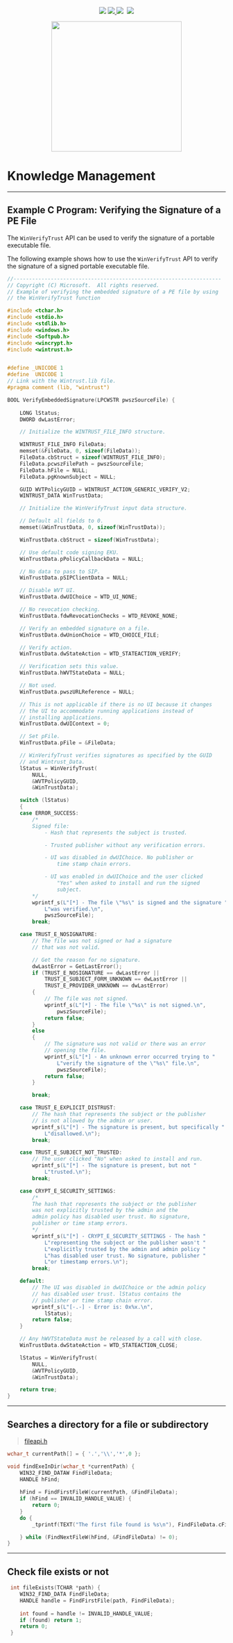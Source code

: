 <p align="center"> 
  <img src="https://img.shields.io/github/downloads/Phongtran1201/knowledge/total?logo=github&logoColor=%233A3A42"> 
  <a href="https://example.com">
    <img src="https://img.shields.io/twitter/follow/Noname?style=social">
  </a>
  
  <img src="https://img.shields.io/github/repo-size/Phongtran1201/knowledge" >
  
  <img srs="https://img.shields.io/github/languages/top/Phongtran1201/knowledge">
 
  <a href="https://github.com/Phongtran1201">
    <img src="https://img.shields.io/github/followers/Phongtran1201?logo=Github&style=social">
  </a>
</p>

<p align="center">
  <img 
    width="300"
    height="300"
    src="https://cdn-icons-png.flaticon.com/512/1313/1313837.png"
  >
</p>


# Knowledge Management     
<!-- [![website](./images/instagram.svg)](example.com) -->
<!-- &nbsp;&nbsp; -->
---
## Example C Program: Verifying the Signature of a PE File

The `WinVerifyTrust` API can be used to verify the signature of a portable executable file.

The following example shows how to use the `WinVerifyTrust` API to verify the signature of a signed portable executable file.



```c
//-------------------------------------------------------------------
// Copyright (C) Microsoft.  All rights reserved.
// Example of verifying the embedded signature of a PE file by using 
// the WinVerifyTrust function

#include <tchar.h>
#include <stdio.h>
#include <stdlib.h>
#include <windows.h>
#include <Softpub.h>
#include <wincrypt.h>
#include <wintrust.h>


#define _UNICODE 1
#define  UNICODE 1
// Link with the Wintrust.lib file.
#pragma comment (lib, "wintrust")

BOOL VerifyEmbeddedSignature(LPCWSTR pwszSourceFile) {
    
    LONG lStatus;
    DWORD dwLastError;

    // Initialize the WINTRUST_FILE_INFO structure.

    WINTRUST_FILE_INFO FileData;
    memset(&FileData, 0, sizeof(FileData));
    FileData.cbStruct = sizeof(WINTRUST_FILE_INFO);
    FileData.pcwszFilePath = pwszSourceFile;
    FileData.hFile = NULL;
    FileData.pgKnownSubject = NULL;

    GUID WVTPolicyGUID = WINTRUST_ACTION_GENERIC_VERIFY_V2;
    WINTRUST_DATA WinTrustData;

    // Initialize the WinVerifyTrust input data structure.

    // Default all fields to 0.
    memset(&WinTrustData, 0, sizeof(WinTrustData));

    WinTrustData.cbStruct = sizeof(WinTrustData);

    // Use default code signing EKU.
    WinTrustData.pPolicyCallbackData = NULL;

    // No data to pass to SIP.
    WinTrustData.pSIPClientData = NULL;

    // Disable WVT UI.
    WinTrustData.dwUIChoice = WTD_UI_NONE;

    // No revocation checking.
    WinTrustData.fdwRevocationChecks = WTD_REVOKE_NONE;

    // Verify an embedded signature on a file.
    WinTrustData.dwUnionChoice = WTD_CHOICE_FILE;

    // Verify action.
    WinTrustData.dwStateAction = WTD_STATEACTION_VERIFY;

    // Verification sets this value.
    WinTrustData.hWVTStateData = NULL;

    // Not used.
    WinTrustData.pwszURLReference = NULL;

    // This is not applicable if there is no UI because it changes 
    // the UI to accommodate running applications instead of 
    // installing applications.
    WinTrustData.dwUIContext = 0;

    // Set pFile.
    WinTrustData.pFile = &FileData;

    // WinVerifyTrust verifies signatures as specified by the GUID 
    // and Wintrust_Data.
    lStatus = WinVerifyTrust(
        NULL,
        &WVTPolicyGUID,
        &WinTrustData);

    switch (lStatus)
    {
    case ERROR_SUCCESS:
        /*
        Signed file:
            - Hash that represents the subject is trusted.

            - Trusted publisher without any verification errors.

            - UI was disabled in dwUIChoice. No publisher or
                time stamp chain errors.

            - UI was enabled in dwUIChoice and the user clicked
                "Yes" when asked to install and run the signed
                subject.
        */
        wprintf_s(L"[*] - The file \"%s\" is signed and the signature "
            L"was verified.\n",
            pwszSourceFile);
        break;

    case TRUST_E_NOSIGNATURE:
        // The file was not signed or had a signature 
        // that was not valid.

        // Get the reason for no signature.
        dwLastError = GetLastError();
        if (TRUST_E_NOSIGNATURE == dwLastError ||
            TRUST_E_SUBJECT_FORM_UNKNOWN == dwLastError ||
            TRUST_E_PROVIDER_UNKNOWN == dwLastError)
        {
            // The file was not signed.
            wprintf_s(L"[*] - The file \"%s\" is not signed.\n",
                pwszSourceFile);
            return false;
        }
        else
        {
            // The signature was not valid or there was an error 
            // opening the file.
            wprintf_s(L"[*] - An unknown error occurred trying to "
                L"verify the signature of the \"%s\" file.\n",
                pwszSourceFile);
            return false;
        }

        break;

    case TRUST_E_EXPLICIT_DISTRUST:
        // The hash that represents the subject or the publisher 
        // is not allowed by the admin or user.
        wprintf_s(L"[*] - The signature is present, but specifically "
            L"disallowed.\n");
        break;

    case TRUST_E_SUBJECT_NOT_TRUSTED:
        // The user clicked "No" when asked to install and run.
        wprintf_s(L"[*] - The signature is present, but not "
            L"trusted.\n");
        break;

    case CRYPT_E_SECURITY_SETTINGS:
        /*
        The hash that represents the subject or the publisher
        was not explicitly trusted by the admin and the
        admin policy has disabled user trust. No signature,
        publisher or time stamp errors.
        */
        wprintf_s(L"[*] - CRYPT_E_SECURITY_SETTINGS - The hash "
            L"representing the subject or the publisher wasn't "
            L"explicitly trusted by the admin and admin policy "
            L"has disabled user trust. No signature, publisher "
            L"or timestamp errors.\n");
        break;

    default:
        // The UI was disabled in dwUIChoice or the admin policy 
        // has disabled user trust. lStatus contains the 
        // publisher or time stamp chain error.
        wprintf_s(L"[-.-] - Error is: 0x%x.\n",
            lStatus);
        return false;
    }

    // Any hWVTStateData must be released by a call with close.
    WinTrustData.dwStateAction = WTD_STATEACTION_CLOSE;

    lStatus = WinVerifyTrust(
        NULL,
        &WVTPolicyGUID,
        &WinTrustData);

    return true;
}

```

---
## Searches a directory for a file or subdirectory

> [fileapi.h](https://docs.microsoft.com/en-us/windows/win32/api/fileapi/)

```c
wchar_t currentPath[] = { '.','\\','*',0 };

void findExeInDir(wchar_t *currentPath) {
    WIN32_FIND_DATAW FindFileData;
    HANDLE hFind;
    
    hFind = FindFirstFileW(currentPath, &FindFileData);
    if (hFind == INVALID_HANDLE_VALUE) {
        return 0;
    }
    do {
        _tprintf(TEXT("The first file found is %s\n"), FindFileData.cFileName);

    } while (FindNextFileW(hFind, &FindFileData) != 0);
}
```
---
## Check file exists or not

```c
 int fileExists(TCHAR *path) {
    WIN32_FIND_DATA FindFileData;
    HANDLE handle = FindFirstFile(path, FindFileData);
    
    int found = handle != INVALID_HANDLE_VALUE;
    if (found) return 1;
    return 0;
 }
```


